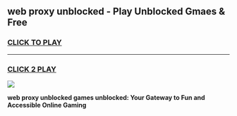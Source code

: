 
## web proxy unblocked - Play Unblocked Gmaes & Free
<h3>
<a href="https://news.freeplayer.one?title=web_proxy_unblocked&ref=16F">CLICK TO PLAY</a></h3>
<hr>

<h3>
<a href="https://news.freeplayer.one?title=web_proxy_unblocked&ref=16F">CLICK 2 PLAY</a>
  
</h3>

<a href="https://news.freeplayer.one?title=web_proxy_unblocked&ref=16F/"><img src="https://clearcache.store/games.png"></a>


**web proxy unblocked games unblocked: Your Gateway to Fun and Accessible Online Gaming**
